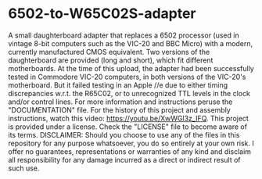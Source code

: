 # 6502-to-W65C02S-adapter
A small daughterboard adapter that replaces a 6502 processor (used in vintage 8-bit computers such as the VIC-20 and BBC Micro) with a modern, currently manufactured CMOS equivalent. Two versions of the daughterboard are provided (long and short), which fit different motherboards. At the time of this upload, the adapter had been successfully tested in Commodore VIC-20 computers, in both versions of the VIC-20's motherboard. But it failed testing in an Apple //e due to either timing discrepancies w.r.t. the
R65C02, or to unrecognized TTL levels in the clock and/or control lines. For more information and instructions peruse the "DOCUMENTATION" file. For the history of this project and assembly instructions, watch this video: https://youtu.be/XwWGl3z_IFQ. This project is provided under a license. Check the "LICENSE" file to become aware of its terms. DISCLAIMER: Should you choose to use any of the files in this repository for any purpose whatsoever, you do so entirely at your own risk. I offer no guarantees, representations or warranties of any kind and disclaim all responsibility for any damage incurred as a direct or indirect result of such use.
